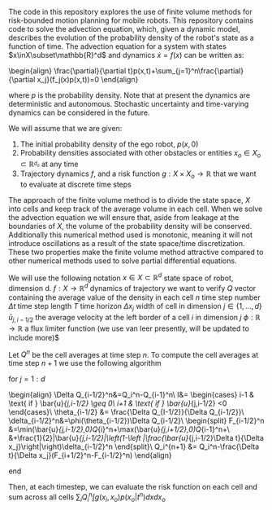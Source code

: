 The code in this repository explores the use of finite volume methods for risk-bounded motion planning for mobile robots. This repository contains code to solve the advection equation, which, given a dynamic model, describes the evolution of the probability density of the robot's state as a function of time. The advection equation for a system with states $x\inX\subset\mathbb{R}^d$ and dynamics $\dot{x}=f(x)$ can be written as:

\begin{align}
\frac{\partial}{\partial t}p(x,t)+\sum_{j=1}^n\frac{\partial}{\partial x_j}(f_j(x)p(x,t))=0
\end{align}

where $p$ is the probability density. Note that at present the dynamics are deterministic and autonomous. Stochastic uncertainty and time-varying dynamics can be considered in the future.

We will assume that we are given:
1. The initial probability density of the ego robot, $p(x,0)$
2. Probability densities associated with other obstacles or entities $x_o\in X_o\subset \mathbb{R}^_{d_o}$ at any time
3. Trajectory dynamics $f$, and a risk function $g:X\times X_o \to \mathbb{R}$ that we want to evaluate at discrete time steps

The approach of the finite volume method is to divide the state space, $X$ into cells and keep track of the average volume in each cell. When we solve the advection equation we will ensure that, aside from leakage at the boundaries of $X$, the volume of the probability density will be conserved. Additionally this numerical method used is monotonic, meaning it will not introduce oscillations as a result of the state space/time discretization. These two properties make the finite volume method attractive compared to other numerical methods used to solve partial differential equations.

We will use the following notation 
$x\in X\subset \mathbb{R}^d$ state space of robot, dimension d.
$f:X\to \mathbb{R}^d$ dynamics of trajectory we want to verify
$Q$ vector containing the average value of the density in each cell
$n$ time step number
$\Delta t$ time step length
$T$ time horizon
$\Delta x_j$ width of cell in dimension $j\in\{1,...,d\}$
$\bar{u}_{j,i-1/2}$ the average velocity at the left border of a cell $i$ in dimension $j$
$\phi:\mathbb{R}\to\mathbb{R}$ a flux limiter function (we use van leer presently, will be updated to include more)$

Let $Q^n$ be the cell averages at time step $n$. To compute the cell averages at time step $n+1$ we use the following algorithm

for $j = 1:d$
	
\begin{align}
\Delta Q_{i-1/2}^n&=Q_i^n-Q_{i-1}^n\\
I&= \begin{cases} i-1 & \text{ if } \bar{u}_{j,i-1/2} \geq 0\\ i+1 & \text{ if } \bar{u}_{j,i-1/2} <0 \end{cases}\\
\theta_{i-1/2} &= \frac{\Delta Q_{I-1/2}}{\Delta Q_{i-1/2}}\\
\delta_{i-1/2}^n&=\phi(\theta_{i-1/2})\Delta Q_{i-1/2}\\
\begin{split}
F_{i-1/2}^n &=\min(\bar{u}_{j,i-1/2},0)Q_{i}^n+\max(\bar{u}_{j,i+1/2},0)Q_{i-1}^n+\\
&+\frac{1}{2}|\bar{u}_{j,i-1/2}|\left(1-\left |\frac{\bar{u}_{j,i-1/2}\Delta t}{\Delta x_j}\right|\right)\delta_{i-1/2}^n
\end{split}\\
Q_i^{n+1} &= Q_i^n-\frac{\Delta t}{\Delta x_j}(F_{i+1/2}^n-F_{i-1/2}^n)
\end{align}
	
	
end

Then, at each timestep, we can evaluate the risk function on each cell and sum across all cells
$\sum_i Q_i^n \int g(x_i,x_o)p(x_o|t^n)dx dx_o$

